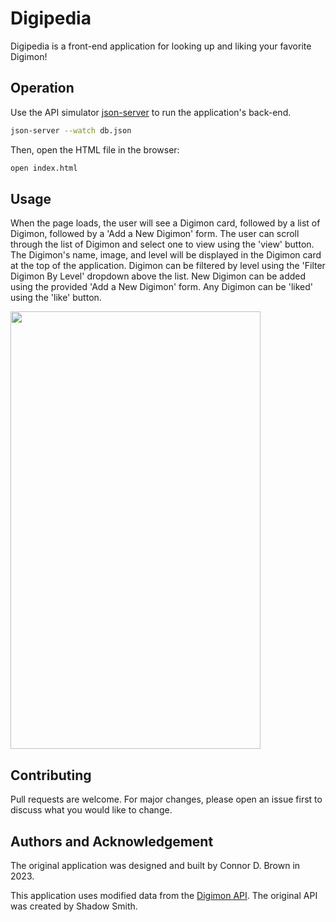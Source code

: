 # Digipedia

Digipedia is a front-end application for looking up and liking your favorite Digimon!

## Operation

Use the API simulator [json-server](https://www.npmjs.com/package/json-server) to run the application's back-end.

```bash
json-server --watch db.json
```
Then, open the HTML file in the browser:
```bash
open index.html
```

## Usage

When the page loads, the user will see a Digimon card, followed by a list of Digimon, followed by a 'Add a New Digimon' form. The user can scroll through the list of Digimon and select one to view using the 'view' button. The Digimon's name, image, and level will be displayed in the Digimon card at the top of the application. Digimon can be filtered by level using the 'Filter Digimon By Level' dropdown above the list. New Digimon can be added using the provided 'Add a New Digimon' form. Any Digimon can be 'liked' using the 'like' button.


<img src="https://github.com/connordbrown/phase-1-project/blob/main/phase-1-project.gif" width="400" height="700" loop=infinite />


## Contributing

Pull requests are welcome. For major changes, please open an issue first
to discuss what you would like to change.

## Authors and Acknowledgement

The original application was designed and built by Connor D. Brown in 2023.

This application uses modified data from the [Digimon API](https://digimon-api.vercel.app/). The original API was created by Shadow Smith.  